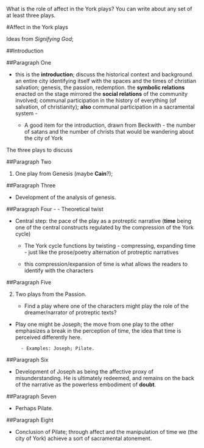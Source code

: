 What is the role of affect in the York plays? You can write about any set of at least three plays.

#Affect in the York plays

Ideas from _Signifying God_; 

##Introduction

##Paragraph One


- this is the __introduction__; discuss the historical context and background. an entire city identifying itself with the spaces and the times of christian salvation; genesis, the passion, redemption. the __symbolic relations__ enacted on the stage mirrored the __social relations__ of the community involved; communal participation in the history of everything (of salvation, of christianity); __also__ communal participation in a sacramental system - 

	- A good item for the introduction, drawn from Beckwith - the number of satans and the number of christs that would be wandering about the city of York

The three plays to discuss


##Paragraph Two

1. One play from Genesis (maybe __Cain__?);

##Paragraph Three

- Development of the analysis of genesis.

##Paragraph Four -  - Theoretical twist

- Central step: the pace of the play as a protreptic narrative (__time__ being one of the central constructs regulated by the compression of the York cycle)

	- The York cycle functions by twisting - compressing, expanding time - just like the prose/poetry alternation of protreptic narratives

	- this compression/expansion of time is what allows the readers to identify with the characters

##Paragraph Five

2. Two plays from the Passion.

	- Find a play where one of the characters might play the role of the dreamer/narrator of protreptic texts?

- Play one might be Joseph; the move from one play to the other emphasizes a break in the perception of time, the idea that time is perceived differently here.

		- Examples: Joseph; Pilate.

##Paragraph Six

- Development of Joseph as being the affective proxy of misunderstanding. He is ultimately redeemed, and remains on the back of the narrative as the powerless embodiment of __doubt__.

##Paragraph Seven

- Perhaps Pilate.

##Paragraph Eight

- Conclusion of Pilate; through affect and the manipulation of time we (the city of York) achieve a sort of sacramental atonement.
